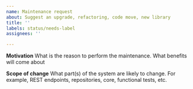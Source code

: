 ```yaml
---
name: Maintenance request
about: Suggest an upgrade, refactoring, code move, new library
title: ''
labels: status/needs-label
assignees: ''

---
```


**Motivation**
What is the reason to perform the maintenance.  What benefits will come about

**Scope of change**
What part(s) of the system are likely to change.  For example, REST endpoints, repositories, core, functional tests, etc.
